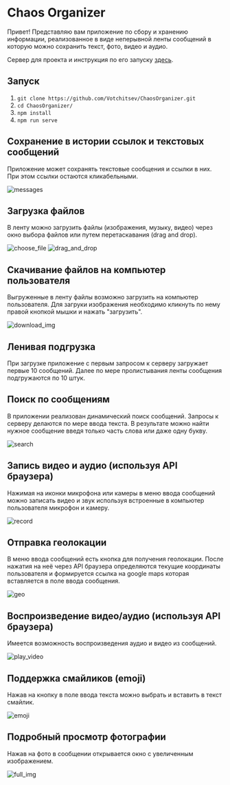 # Chaos Organizer

Привет! Представляю вам приложение по сбору и хранению информации, реализованное в виде неперывной ленты сообщений в которую можно сохранить текст, фото, видео и аудио.

Сервер для проекта и инструкция по его запуску [здесь](https://github.com/Votchitsev/ChaosOrganizer-server).

## Запуск
1) `git clone https://github.com/Votchitsev/ChaosOrganizer.git`
2) `cd ChaosOrganizer/`
3) `npm install`
4) `npm run serve`

## Сохранение в истории ссылок и текстовых сообщений

Приложение может сохранять текстовые сообщения и ссылки в них. При этом ссылки остаются кликабельными.

![messages](./readme-images/messagesAndLinks.png)

## Загрузка файлов

В ленту можно загрузить файлы (изображения, музыку, видео) через окно выбора файлов или путем перетаскавания (drag and drop). 

![choose_file](./readme-images/chooseFile.png)
![drag_and_drop](./readme-images/dragAndDrop.png)

## Скачивание файлов на компьютер пользователя

Выгруженные в ленту файлы возможно загрузить на компьютер пользователя. Для загруки изображения необходимо кликнуть по нему правой кнопкой мышки и нажать "загрузить".

![download_img](./readme-images/downloadImg.png)

## Ленивая подгрузка

При загрузке приложение с первым запросом к серверу загружает первые 10 сообщений. Далее по мере пролистывания ленты сообщения подгружаются по 10 штук.

## Поиск по сообщениям

В приложении реализован динамический поиск сообщений. Запросы к серверу делаются по мере ввода текста. В результате можно найти нужное сообщение введя только часть слова или даже одну букву.

![search](./readme-images/search.png)

## Запись видео и аудио (используя API браузера)

Нажимая на иконки микрофона или камеры в меню ввода сообщений можно записать видео и звук используя встроенные в компьютер пользователя микрофон и камеру. 

![record](./readme-images/record.png)

## Отправка геолокации

В меню ввода сообщений есть кнопка для получения геолокации. После нажатия на неё через API браузера определяются текущие координаты пользователя и формируется ссылка на google maps которая вставляется в поле ввода сообщения.

![geo](./readme-images/geo.png)

## Воспроизведение видео/аудио (используя API браузера)

Имеется возможность воспроизведения аудио и видео из сообщений.

![play_video](./readme-images/play-video.png)

## Поддержка смайликов (emoji)

Нажав на кнопку в поле ввода текста можно выбрать и вставить в текст смайлик.

![emoji](./readme-images/emoji.png)

## Подробный просмотр фотографии

Нажав на фото в сообщении открывается окно с увеличенным изображением.

![full_img](./readme-images/fullImg.png)
